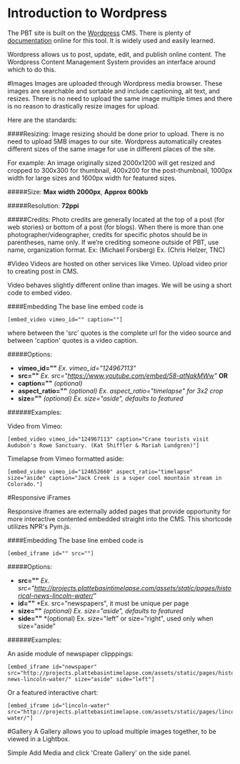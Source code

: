 # Introduction to Wordpress

The PBT site is built on the [Wordpress](https://wordpress.org/) CMS. There is plenty of [documentation](https://codex.wordpress.org/) online for this tool. It is widely used and easily learned.

Wordpress allows us to post, update, edit, and publish online content. The Wordpress Content Management System provides an interface around which to do this.

#Images
Images are uploaded through Wordpress media browser. These images are searchable and sortable and include captioning, alt text, and resizes. There is no need to upload the same image multiple times and there is no reason to drastically resize images for upload.

Here are the standards:

####Resizing:
Image resizing should be done prior to upload. There is no need to upload 5MB images to our site. Wordpress automatically creates different sizes of the same image for use in different places of the site.

For example: An image originally sized 2000x1200 will get resized and cropped to 300x300 for thumbnail, 400x200 for the post-thumbnail, 1000px width for large sizes and 1600px width for featured sizes.

#####Size: **Max width 2000px**, **Approx 600kb**

#####Resolution: **72ppi**

#####Credits:
Photo credits are generally located at the top of a post (for web stories) or bottom of a post (for blogs). When there is more than one photographer/videographer, credits for specific photos should be in parentheses, name only. If we’re crediting someone outside of PBT, use name, organization format. Ex: (Michael Forsberg) Ex. (Chris Helzer, TNC)

#Video
Videos are hosted on other services like Vimeo. Upload video prior to creating post in CMS.

Video behaves slightly different online than images. We will be using a short code to embed video.

####Embedding
The base line embed code is

	[embed_video vimeo_id="" caption=""]

where between the 'src' quotes is the complete url for the video source and between 'caption' quotes is a video caption.

#####Options:
* **vimeo_id=""** 		*Ex. vimeo_id="124967113"*
* **src=""** 			*Ex. src="https://www.youtube.com/embed/58-atNakMWw"* **OR**
* **caption=""** 		*(optional)*
* **aspect_ratio=""** 	*(optional) Ex. aspect_ratio="timelapse" for 3x2 crop*
* **size=""**			*(optional) Ex. size="aside", defaults to featured*

######Examples:

Video from Vimeo:

	[embed_video vimeo_id="124967113" caption="Crane tourists visit Audubon's Rowe Sanctuary. (Kat Shiffler & Mariah Lundgren)"]

Timelapse from Vimeo formatted aside:

	[embed_video vimeo_id="124652660" aspect_ratio="timelapse" size="aside" caption="Jack Creek is a super cool mountain stream in Colorado."]

#Responsive iFrames

Responsive iframes are externally added pages that provide opportunity for more interactive contented embedded straight into the CMS. This shortcode utilizes NPR's Pym.js.

####Embedding
The base line embed code is

	[embed_iframe id="" src=""]
	
#####Options:
* **src=""** 		*Ex. src="http://projects.plattebasintimelapse.com/assets/static/pages/historical-news-lincoln-water/"*
* **id=""** 		*Ex. src="newspapers", it must be unique per page
* **size=""**		*(optional) Ex. size="aside", defaults to featured*
* **side=""**		*(optional) Ex. size="left" or size="right", used only when size="aside"

######Examples:

An aside module of newspaper clipppings:

	[embed_iframe id="newspaper" src="http://projects.plattebasintimelapse.com/assets/static/pages/historical-news-lincoln-water/" size="aside" side="left"]
	
Or a featured interactive chart:

	[embed_iframe id="lincoln-water" src="http://projects.plattebasintimelapse.com/assets/static/pages/lincoln-water/"]

#Gallery
A Gallery allows you to upload multiple images together, to be viewed in a Lightbox.

Simple Add Media and click 'Create Gallery' on the side panel.








